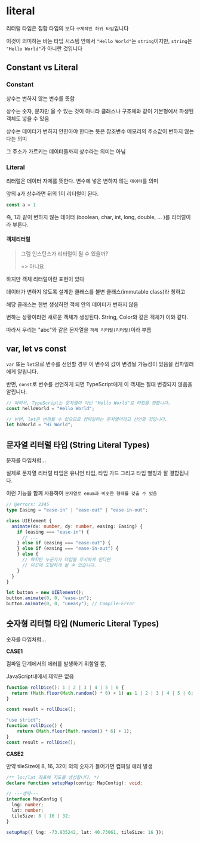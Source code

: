 # literal

리터럴 타입은 집합 타입의 보다 `구체적인 하위 타입`입니다

이것이 의미하는 바는 타입 시스템 안에서 `"Hello World"`는 `string`이지만, `string`은 `"Hello World"`가 아니란 것입니다



## Constant vs Literal

### Constant

상수는 변하지 않는 변수를 뜻함

상수는 숫자, 문자만 올 수 있는 것이 아니라 클래스나 구조체와 같이 기본형에서 파생된 객체도 넣을 수 있음



상수는 데이터가 변하지 안한아야 한다는 뜻은 참조변수 메모리의 주소값이 변하지 않는다는 의미

그 주소가 가르키는 데이터들까지 상수라는 의미는 아님



### Literal

리터럴은 데이터 자체를 뜻한다. 변수에 넣은 변하지 않는 `데이터`를 의미

앞의 a가 상수라면 뒤의 1이 리터럴이 된다.

```javascript
const a = 1
```

즉, 1과 같이 변하지 않는 데이터 (boolean, char, int, long, double, ... )를 리터럴이라 부른다.



#### 객체리터럴

> 그럼 인스턴스가 리터럴이 될 수 있을까?
>
> => 아니요

하지만 객체 리터럴이란 표현이 있다 

데이터가 변하지 않도록 설계한 클래스를 불변 클래스(immutable class)라 칭하고 

해당 클래스는 한번 생성하면 객체 안의 데이터가 변하지 않음

변하는 상황이라면 새로운 객체가 생성된다. String, Color와 같은 객체가 이와 같다.

따라서 우리는 "abc"와 같은 문자열을 `객체 리터럴(리터럴)`이라 부름



## var, let vs const

`var` 또는 `let`으로 변수를 선언할 경우 이 변수의 값이 변경될 가능성이 있음을 컴파일러에게 알립니다. 

반면, `const`로 변수를 선언하게 되면 TypeScript에게 이 객체는 절대 변경되지 않음을 알립니다.

```ts
// 따라서, TypeScript는 문자열이 아닌 "Hello World"로 타입을 정합니다.
const helloWorld = "Hello World";

// 반면, let은 변경될 수 있으므로 컴파일러는 문자열이라고 선언할 것입니다.
let hiWorld = "Hi World";
```



## 문자열 리터럴 타입 (String Literal Types)

문자를 타입처럼...



실제로 문자열 리터럴 타입은 유니언 타입, 타입 가드 그리고 타입 별칭과 잘 결합됩니다.

이런 기능을 함께 사용하여 `문자열로 enum과 비슷한 형태를 갖출 수 있음`

```ts
// @errors: 2345
type Easing = "ease-in" | "ease-out" | "ease-in-out";

class UIElement {
  animate(dx: number, dy: number, easing: Easing) {
    if (easing === "ease-in") {
      // ...
    } else if (easing === "ease-out") {
    } else if (easing === "ease-in-out") {
    } else {
      // 하지만 누군가가 타입을 무시하게 된다면
      // 이곳에 도달하게 될 수 있습니다.
    }
  }
}

let button = new UIElement();
button.animate(0, 0, "ease-in");
button.animate(0, 0, "uneasy"); // Compile-Error
```



## 숫자형 리터럴 타입  (Numeric Literal Types)

숫자를 타입처럼... 



**CASE1**

컴파일 단계에서의 에러를 발생하기 위함일 뿐,

JavaScript내에서 제약은 없음

```ts
function rollDice(): 1 | 2 | 3 | 4 | 5 | 6 {
  return (Math.floor(Math.random() * 6) + 1) as 1 | 2 | 3 | 4 | 5 | 6;
}

const result = rollDice();
```

```javascript
"use strict";
function rollDice() {
    return (Math.floor(Math.random() * 6) + 1);
}
const result = rollDice();
```



**CASE2**

만약 tileSize에 8, 16, 32이 외의 숫자가 들어가면 컴파일 에러 발생

```ts
/** loc/lat 좌표에 지도를 생성합니다. */
declare function setupMap(config: MapConfig): void;

// ---생략---
interface MapConfig {
  lng: number;
  lat: number;
  tileSize: 8 | 16 | 32;
}

setupMap({ lng: -73.935242, lat: 40.73061, tileSize: 16 });
```